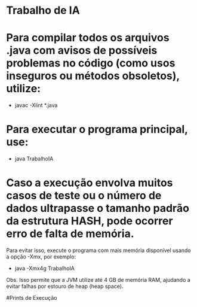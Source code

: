 # Trabalho de IA


# Para compilar todos os arquivos .java com avisos de possíveis problemas no código (como usos inseguros ou métodos obsoletos), utilize:
  * javac -Xlint *.java

# Para executar o programa principal, use:
 * java TrabalhoIA

# Caso a execução envolva muitos casos de teste ou o número de dados ultrapasse o tamanho padrão da estrutura HASH, pode ocorrer erro de falta de memória.
  Para evitar isso, execute o programa com mais memória disponível usando a opção -Xmx, por exemplo:
  * java -Xmx4g TrabalhoIA

Obs. Isso permite que a JVM utilize até 4 GB de memória RAM, ajudando a evitar falhas por estouro de heap (heap space).


#Prints de Execução







